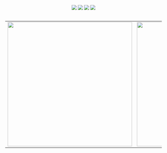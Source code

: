 
<div align="center">
  <p></p>
</div>


<div align="center">
<a href="https://drive.google.com/file/d/1XuPw0mz_IlVQLcXsanrZUjjnwdKbLUlL/view?usp=drive_link"><img src="https://img.shields.io/badge/TahsinHasibCV-255E63?style=flat&logo=About.me&logoColor=white"></a>
<a href="https://stackoverflow.com/users/21026575/tahsin-hasib"><img src = "https://aleen42.github.io/badges/src/stackoverflow.svg"></a>
  <a href="https://codeforces.com/profile/tahsinhasib"><img src = "https://codeforces-readme-stats.vercel.app/api/badge?username=tahsinhasib"></a>
  <a href="https://leetcode.com/tahsinhasib/"><img src = "https://img.shields.io/badge/-LeetCode-FFA116?style=flat&logo=LeetCode&logoColor=black"></a>
</div>
<br>




<table><tr><td valign="top" width="33%">
<div align="center">  
  <img src = "https://github-readme-stats.vercel.app/api/top-langs/?username=tahsinhasib&show_icons=true&theme=github_dark&count_private=true&hide_border=true&layout=compact&langs_count=15&hide=plsql" width = "400px"> 
</div></td><td valign="top" width="33%">

<div align="center">
  <a href = "https://codeforces.com/profile/tahsinhasib"><img src = "https://codeforces-readme-stats.vercel.app/api/card?username=tahsinhasib&theme=github_dark" width = "400px"></a>
</div>
  </td><td valign="top" width="33%">
    
<div align="center">  
  <img src = "https://leetcard.jacoblin.cool/tahsinhasib?ext=heatmap" width = "100%">
</div>
</td></tr></table>  




<!-- 38,
 <a href = "https://codeforces.com/profile/tahsinhasib" align="left"><img src = "https://codeforces-readme-stats.vercel.app/api/card?username=tahsinhasib&hide_border=true&theme=github_dark"></a>

44-->


<!-- Skills Section -->
<!--
<details align="center">
  <summary><b>Development Tools</b></summary>
    <br>
  <img src="https://skillicons.dev/icons?i=cpp,cs,python,js,html,css,bootstrap,dotnet,nodejs,php,tensorflow,ps,pycharm,sublime,vscode,visualstudio,figma,git,matlab,postman" />
</details>
-->





